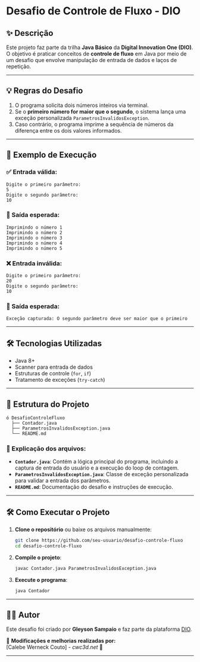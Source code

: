 # Desafio de Controle de Fluxo - DIO

## ✨ Descrição

Este projeto faz parte da trilha **Java Básico** da **Digital Innovation One (DIO)**. O objetivo é praticar conceitos de **controle de fluxo** em Java por meio de um desafio que envolve manipulação de entrada de dados e laços de repetição.

---

## 💡 Regras do Desafio

1. O programa solicita dois números inteiros via terminal.
2. Se o **primeiro número for maior que o segundo**, o sistema lança uma exceção personalizada `ParametrosInvalidosException`.
3. Caso contrário, o programa imprime a sequência de números da diferença entre os dois valores informados.

---

## 📄 Exemplo de Execução

### ✅ Entrada válida:
```
Digite o primeiro parâmetro:
5
Digite o segundo parâmetro:
10
```
### 📝 Saída esperada:
```
Imprimindo o número 1
Imprimindo o número 2
Imprimindo o número 3
Imprimindo o número 4
Imprimindo o número 5
```

### ❌ Entrada inválida:
```
Digite o primeiro parâmetro:
20
Digite o segundo parâmetro:
10
```
### 📝 Saída esperada:
```
Exceção capturada: O segundo parâmetro deve ser maior que o primeiro
```

---

## 🛠️ Tecnologias Utilizadas
- Java 8+
- Scanner para entrada de dados
- Estruturas de controle (`for`, `if`)
- Tratamento de exceções (`try-catch`)

---

## 📁 Estrutura do Projeto
```
ó DesafioControleFluxo
  ├── Contador.java
  ├── ParametrosInvalidosException.java
  └── README.md
```

### 📝 Explicação dos arquivos:
- **`Contador.java`**: Contém a lógica principal do programa, incluindo a captura de entrada do usuário e a execução do loop de contagem.
- **`ParametrosInvalidosException.java`**: Classe de exceção personalizada para validar a entrada dos parâmetros.
- **`README.md`**: Documentação do desafio e instruções de execução.

---

## 🛠️ Como Executar o Projeto

1. **Clone o repositório** ou baixe os arquivos manualmente:
   ```bash
   git clone https://github.com/seu-usuario/desafio-controle-fluxo
   cd desafio-controle-fluxo
   ```
2. **Compile o projeto**:
   ```bash
   javac Contador.java ParametrosInvalidosException.java
   ```
3. **Execute o programa**:
   ```bash
   java Contador
   ```

---

## 👨‍💻 Autor

Este desafio foi criado por **Gleyson Sampaio** e faz parte da plataforma [DIO](https://www.dio.me/).  

📅 **Modificações e melhorias realizadas por:**  
[Calebe Werneck Couto] - *cwc3d.net* 🚀

---

